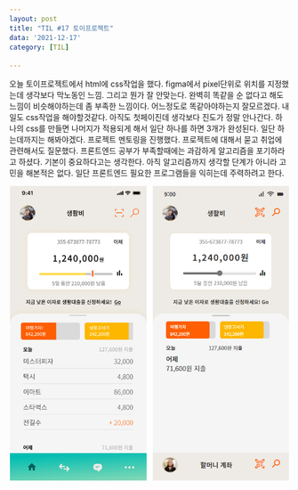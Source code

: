 ```yaml
---
layout: post
title: "TIL #17 토이프로젝트"
data: '2021-12-17'
category: [TIL]

---
```


오늘 토이프로젝트에서 html에 css작업을 했다. figma에서 pixel단위로 위치를 지정했는데 생각보다 막노동인 느낌. 그리고 뭔가 잘 안맞는다. 완벽히 똑같을 순 없다고 해도 느낌이 비슷해야하는데 좀 부족한 느낌이다. 어느정도로 똑같아야하는지 잘모르겠다. 내일도 css작업을 해야할것같다. 아직도 첫페이진데 생각보다 진도가 정말 안나간다. 하나의 css를 만들면 나머지가 적용되게 해서 일단 하나를 하면 3개가 완성된다. 일단 하는데까지는 해봐야겠다. 프로젝트 멘토링을 진행했다. 프로젝트에 대해서 묻고 취업에 관련해서도 질문했다. 
프론트엔드 공부가 부족할때에는 과감하게 알고리즘을 포기하라고 하셨다. 기본이 중요하다고는 생각한다. 아직 알고리즘까지 생각할 단계가 아니라 고민을 해본적은 없다. 일단 프론트엔드 필요한 프로그램들을 익히는데 주력하려고 한다. 

![토이프로젝트 css](/public/img/toy-project_css.jpg)